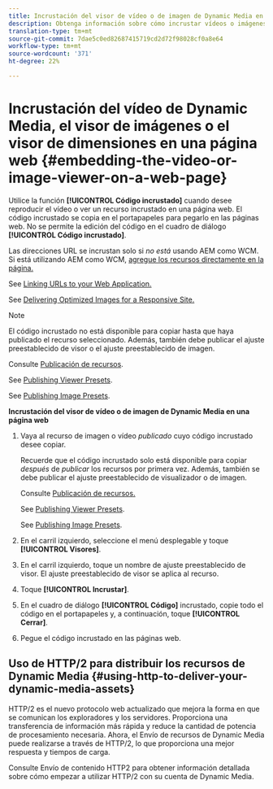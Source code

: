 ```yaml
---
title: Incrustación del visor de vídeo o de imagen de Dynamic Media en una página web
description: Obtenga información sobre cómo incrustar vídeos o imágenes de Dynamic Media en una página web
translation-type: tm+mt
source-git-commit: 7dae5c0ed82687415719cd2d72f98028cf0a8e64
workflow-type: tm+mt
source-wordcount: '371'
ht-degree: 22%

---
```



# Incrustación del vídeo de Dynamic Media, el visor de imágenes o el visor de dimensiones en una página web {#embedding-the-video-or-image-viewer-on-a-web-page}

Utilice la función **[!UICONTROL Código incrustado]** cuando desee reproducir el vídeo o ver un recurso incrustado en una página web. El código incrustado se copia en el portapapeles para pegarlo en las páginas web. No se permite la edición del código en el cuadro de diálogo **[!UICONTROL Código incrustado]**.

Las direcciones URL se incrustan solo si _no está_ usando AEM como WCM. Si está utilizando AEM como WCM, [agregue los recursos directamente en la página.](adding-dynamic-media-assets-to-pages.md)

See [Linking URLs to your Web Application.](linking-urls-to-yourwebapplication.md)

See [Delivering Optimized Images for a Responsive Site.](responsive-site.md)

>[!NOTE]
>
>El código incrustado no está disponible para copiar hasta que haya publicado el recurso seleccionado. Además, también debe publicar el ajuste preestablecido de visor o el ajuste preestablecido de imagen.
>
>Consulte [Publicación de recursos](publishing-dynamicmedia-assets.md).
>
>See [Publishing Viewer Presets](managing-viewer-presets.md#publishing-viewer-presets).
>
>See [Publishing Image Presets](managing-image-presets.md#publishing-image-presets).

**Incrustación del visor de vídeo o de imagen de Dynamic Media en una página web**

1. Vaya al recurso de imagen o vídeo *publicado* cuyo código incrustado desee copiar.

   Recuerde que el código incrustado solo está disponible para copiar *después* de *publicar* los recursos por primera vez. Además, también se debe publicar el ajuste preestablecido de visualizador o de imagen.

   Consulte [Publicación de recursos.](publishing-dynamicmedia-assets.md)

   See [Publishing Viewer Presets](managing-viewer-presets.md#publishing-viewer-presets).

   See [Publishing Image Presets](managing-image-presets.md#publishing-image-presets).

1. En el carril izquierdo, seleccione el menú desplegable y toque **[!UICONTROL Visores]**.
1. En el carril izquierdo, toque un nombre de ajuste preestablecido de visor. El ajuste preestablecido de visor se aplica al recurso.
1. Toque **[!UICONTROL Incrustar]**.
1. En el cuadro de diálogo **[!UICONTROL Código]** incrustado, copie todo el código en el portapapeles y, a continuación, toque **[!UICONTROL Cerrar]**.
1. Pegue el código incrustado en las páginas web.

## Uso de HTTP/2 para distribuir los recursos de Dynamic Media {#using-http-to-deliver-your-dynamic-media-assets}

HTTP/2 es el nuevo protocolo web actualizado que mejora la forma en que se comunican los exploradores y los servidores. Proporciona una transferencia de información más rápida y reduce la cantidad de potencia de procesamiento necesaria. Ahora, el Envío de recursos de Dynamic Media puede realizarse a través de HTTP/2, lo que proporciona una mejor respuesta y tiempos de carga.

Consulte Envío de contenido [](http2faq.md) HTTP2 para obtener información detallada sobre cómo empezar a utilizar HTTP/2 con su cuenta de Dynamic Media.
